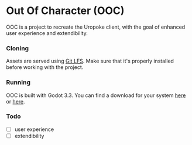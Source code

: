 # Out Of Character (OOC)

OOC is a project to recreate the Uropoke client, with the goal of enhanced
user experience and extendibility.

### Cloning

Assets are served using [Git LFS](https://git-lfs.github.com). Make sure that
it's properly installed before working with the project.

### Running

OOC is built with Godot 3.3. You can find a download for your system
[here](https://godotengine.org/download/)
or [here](https://downloads.tuxfamily.org/godotengine/3.3/). 

### Todo

- [ ] user experience
- [ ] extendibility
